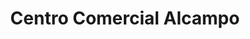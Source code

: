 ---
title: "Centro Comercial Alcampo"
url: /a-coruna/centro-comercial-alcampo/
shop: Einkaufszentrum
---